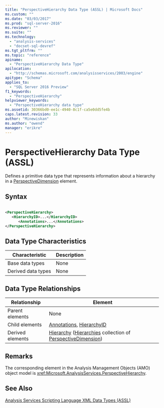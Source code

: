 ```yaml
---
title: "PerspectiveHierarchy Data Type (ASSL) | Microsoft Docs"
ms.custom: ""
ms.date: "03/03/2017"
ms.prod: "sql-server-2016"
ms.reviewer: ""
ms.suite: ""
ms.technology: 
  - "analysis-services"
  - "docset-sql-devref"
ms.tgt_pltfrm: ""
ms.topic: "reference"
apiname: 
  - "PerspectiveHierarchy Data Type"
apilocation: 
  - "http://schemas.microsoft.com/analysisservices/2003/engine"
apitype: "Schema"
applies_to: 
  - "SQL Server 2016 Preview"
f1_keywords: 
  - "PerspectiveHierarchy"
helpviewer_keywords: 
  - "PerspectiveHierarchy data type"
ms.assetid: 30366bd0-ee1c-4940-8c1f-ca5e0dd5fe4b
caps.latest.revision: 33
author: "Minewiskan"
ms.author: "owend"
manager: "erikre"
---
```

# PerspectiveHierarchy Data Type (ASSL)
  Defines a primitive data type that represents information about a hierarchy in a [PerspectiveDimension](../../../analysis-services/scripting/data-type/perspectivedimension-data-type-assl.md) element.  
  
## Syntax  
  
```xml  
  
<PerspectiveHierarchy>  
   <HierarchyID>...</HierarchyID>  
      <Annotations>...</Annotations>  
</PerspectiveHierarchy>  
```  
  
## Data Type Characteristics  
  
|Characteristic|Description|  
|--------------------|-----------------|  
|Base data types|None|  
|Derived data types|None|  
  
## Data Type Relationships  
  
|Relationship|Element|  
|------------------|-------------|  
|Parent elements|None|  
|Child elements|[Annotations](../../../analysis-services/scripting/collections/annotations-element-assl.md), [HierarchyID](../../../analysis-services/scripting/properties/hierarchyid-element-assl.md)|  
|Derived elements|[Hierarchy](../../../analysis-services/scripting/objects/hierarchy-element-assl.md) ([Hierarchies](../../../analysis-services/scripting/collections/hierarchies-element-assl.md) collection of [PerspectiveDimension](../../../analysis-services/scripting/data-type/perspectivedimension-data-type-assl.md))|  
  
## Remarks  
 The corresponding element in the Analysis Management Objects (AMO) object model is <xref:Microsoft.AnalysisServices.PerspectiveHierarchy>.  
  
## See Also  
 [Analysis Services Scripting Language XML Data Types &#40;ASSL&#41;](../../../analysis-services/scripting/data-type/analysis-services-scripting-language-xml-data-types-assl.md)  
  
  